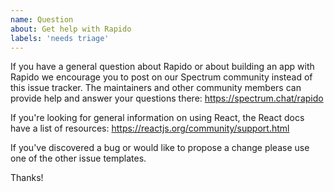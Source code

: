 ```yaml
---
name: Question
about: Get help with Rapido
labels: 'needs triage'
---
```


If you have a general question about Rapido or about building an app with Rapido we encourage you to post on our Spectrum community instead of this issue tracker. The maintainers and other community members can provide help and answer your questions there: https://spectrum.chat/rapido

If you're looking for general information on using React, the React docs have a list of resources: https://reactjs.org/community/support.html

If you've discovered a bug or would like to propose a change please use one of the other issue templates.

Thanks!
